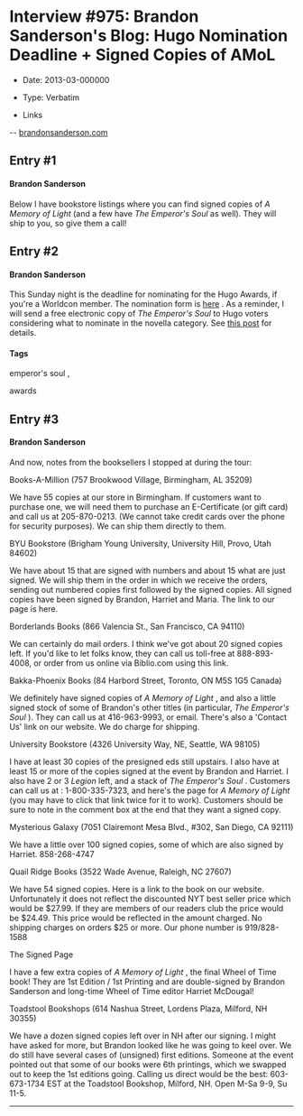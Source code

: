 # Interview #975: Brandon Sanderson's Blog: Hugo Nomination Deadline + Signed Copies of AMoL

- Date: 2013-03-000000

- Type: Verbatim

- Links

-- [brandonsanderson.com](http://www.brandonsanderson.com/blog/1146/Hugo-Nomination-Deadline--Signed-Copies-of-AMoL)


## Entry #1

#### Brandon Sanderson

Below I have bookstore listings where you can find signed copies of
*A Memory of Light*
(and a few have
*The Emperor's Soul*
as well). They will ship to you, so give them a call!

## Entry #2

#### Brandon Sanderson

This Sunday night is the deadline for nominating for the Hugo Awards, if you're a Worldcon member. The nomination form is
[here](http://www.lonestarcon3.org/hugo-awards/hugo-nom.html)
. As a reminder, I will send a free electronic copy of
*The Emperor's Soul*
to Hugo voters considering what to nominate in the novella category. See
[this post](http://www.brandonsanderson.com/blog/1134/)
for details.

#### Tags

emperor's soul
,

awards

## Entry #3

#### Brandon Sanderson

And now, notes from the booksellers I stopped at during the tour:

Books-A-Million (757 Brookwood Village, Birmingham, AL 35209)
  
We have 55 copies at our store in Birmingham. If customers want to purchase one, we will need them to purchase an E-Certificate (or gift card) and call us at 205-870-0213. (We cannot take credit cards over the phone for security purposes). We can ship them directly to them.

BYU Bookstore (Brigham Young University, University Hill, Provo, Utah 84602)
  
We have about 15 that are signed with numbers and about 15 what are just signed. We will ship them in the order in which we receive the orders, sending out numbered copies first followed by the signed copies. All signed copies have been signed by Brandon, Harriet and Maria. The link to our page is here.

Borderlands Books (866 Valencia St., San Francisco, CA 94110)
  
We can certainly do mail orders. I think we've got about 20 signed copies left. If you'd like to let folks know, they can call us toll-free at 888-893-4008, or order from us online via Biblio.com using this link.

Bakka-Phoenix Books (84 Harbord Street, Toronto, ON M5S 1G5 Canada)
  
We definitely have signed copies of
*A Memory of Light*
, and also a little signed stock of some of Brandon's other titles (in particular,
*The Emperor's Soul*
). They can call us at 416-963-9993, or email. There's also a 'Contact Us' link on our website. We do charge for shipping.

University Bookstore (4326 University Way, NE, Seattle, WA 98105)
  
I have at least 30 copies of the presigned eds still upstairs. I also have at least 15 or more of the copies signed at the event by Brandon and Harriet. I also have 2 or 3
*Legion*
left, and a stack of
*The Emperor's Soul*
. Customers can call us at : 1-800-335-7323, and here's the page for
*A Memory of Light*
(you may have to click that link twice for it to work). Customers should be sure to note in the comment box at the end that they want a signed copy.

Mysterious Galaxy (7051 Clairemont Mesa Blvd., #302, San Diego, CA 92111)
  
We have a little over 100 signed copies, some of which are also signed by Harriet. 858-268-4747

Quail Ridge Books (3522 Wade Avenue, Raleigh, NC 27607)
  
We have 54 signed copies. Here is a link to the book on our website. Unfortunately it does not reflect the discounted NYT best seller price which would be $27.99. If they are members of our readers club the price would be $24.49. This price would be reflected in the amount charged. No shipping charges on orders $25 or more. Our phone number is 919/828-1588

The Signed Page
  
I have a few extra copies of
*A Memory of Light*
, the final Wheel of Time book! They are 1st Edition / 1st Printing and are double-signed by Brandon Sanderson and long-time Wheel of Time editor Harriet McDougal!

Toadstool Bookshops (614 Nashua Street, Lordens Plaza, Milford, NH 30355)
  
We have a dozen signed copies left over in NH after our signing. I might have asked for more, but Brandon looked like he was going to keel over. We do still have several cases of (unsigned) first editions. Someone at the event pointed out that some of our books were 6th printings, which we swapped out to keep the 1st editions going. Calling us direct would be the best: 603-673-1734 EST at the Toadstool Bookshop, Milford, NH. Open M-Sa 9-9, Su 11-5.


---

